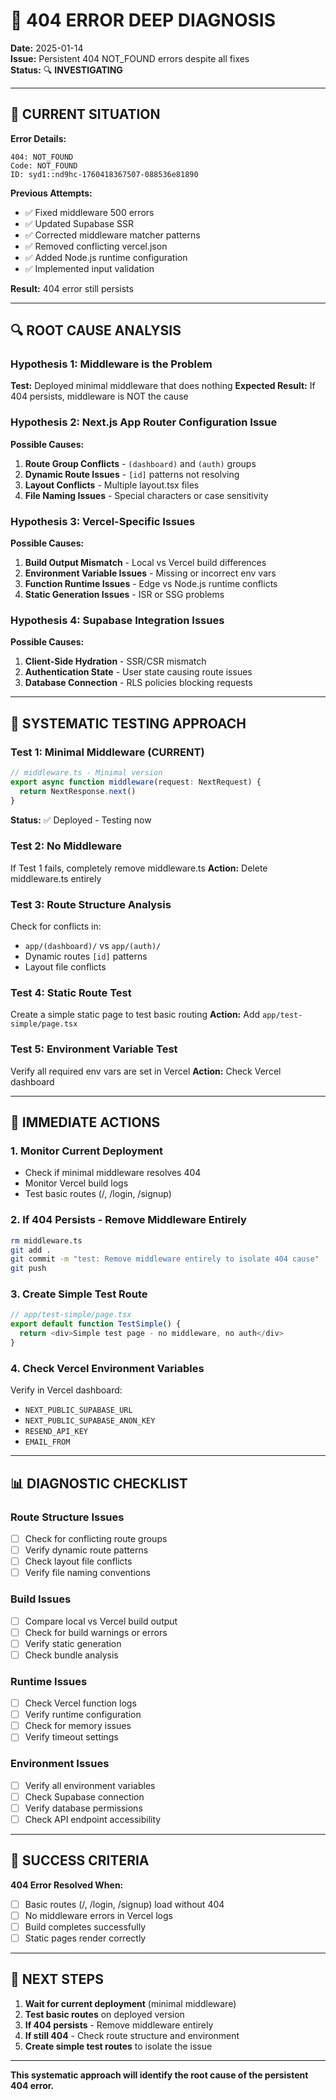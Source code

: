 # 🚨 404 ERROR DEEP DIAGNOSIS

**Date:** 2025-01-14  
**Issue:** Persistent 404 NOT_FOUND errors despite all fixes  
**Status:** 🔍 **INVESTIGATING**

---

## 🎯 **CURRENT SITUATION**

**Error Details:**
```
404: NOT_FOUND
Code: NOT_FOUND
ID: syd1::nd9hc-1760418367507-088536e81890
```

**Previous Attempts:**
- ✅ Fixed middleware 500 errors
- ✅ Updated Supabase SSR
- ✅ Corrected middleware matcher patterns
- ✅ Removed conflicting vercel.json
- ✅ Added Node.js runtime configuration
- ✅ Implemented input validation

**Result:** 404 error still persists

---

## 🔍 **ROOT CAUSE ANALYSIS**

### **Hypothesis 1: Middleware is the Problem**
**Test:** Deployed minimal middleware that does nothing
**Expected Result:** If 404 persists, middleware is NOT the cause

### **Hypothesis 2: Next.js App Router Configuration Issue**
**Possible Causes:**
1. **Route Group Conflicts** - `(dashboard)` and `(auth)` groups
2. **Dynamic Route Issues** - `[id]` patterns not resolving
3. **Layout Conflicts** - Multiple layout.tsx files
4. **File Naming Issues** - Special characters or case sensitivity

### **Hypothesis 3: Vercel-Specific Issues**
**Possible Causes:**
1. **Build Output Mismatch** - Local vs Vercel build differences
2. **Environment Variable Issues** - Missing or incorrect env vars
3. **Function Runtime Issues** - Edge vs Node.js runtime conflicts
4. **Static Generation Issues** - ISR or SSG problems

### **Hypothesis 4: Supabase Integration Issues**
**Possible Causes:**
1. **Client-Side Hydration** - SSR/CSR mismatch
2. **Authentication State** - User state causing route issues
3. **Database Connection** - RLS policies blocking requests

---

## 🧪 **SYSTEMATIC TESTING APPROACH**

### **Test 1: Minimal Middleware (CURRENT)**
```typescript
// middleware.ts - Minimal version
export async function middleware(request: NextRequest) {
  return NextResponse.next()
}
```
**Status:** ✅ Deployed - Testing now

### **Test 2: No Middleware**
If Test 1 fails, completely remove middleware.ts
**Action:** Delete middleware.ts entirely

### **Test 3: Route Structure Analysis**
Check for conflicts in:
- `app/(dashboard)/` vs `app/(auth)/`
- Dynamic routes `[id]` patterns
- Layout file conflicts

### **Test 4: Static Route Test**
Create a simple static page to test basic routing
**Action:** Add `app/test-simple/page.tsx`

### **Test 5: Environment Variable Test**
Verify all required env vars are set in Vercel
**Action:** Check Vercel dashboard

---

## 🔧 **IMMEDIATE ACTIONS**

### **1. Monitor Current Deployment**
- Check if minimal middleware resolves 404
- Monitor Vercel build logs
- Test basic routes (/, /login, /signup)

### **2. If 404 Persists - Remove Middleware Entirely**
```bash
rm middleware.ts
git add .
git commit -m "test: Remove middleware entirely to isolate 404 cause"
git push
```

### **3. Create Simple Test Route**
```typescript
// app/test-simple/page.tsx
export default function TestSimple() {
  return <div>Simple test page - no middleware, no auth</div>
}
```

### **4. Check Vercel Environment Variables**
Verify in Vercel dashboard:
- `NEXT_PUBLIC_SUPABASE_URL`
- `NEXT_PUBLIC_SUPABASE_ANON_KEY`
- `RESEND_API_KEY`
- `EMAIL_FROM`

---

## 📊 **DIAGNOSTIC CHECKLIST**

### **Route Structure Issues**
- [ ] Check for conflicting route groups
- [ ] Verify dynamic route patterns
- [ ] Check layout file conflicts
- [ ] Verify file naming conventions

### **Build Issues**
- [ ] Compare local vs Vercel build output
- [ ] Check for build warnings or errors
- [ ] Verify static generation
- [ ] Check bundle analysis

### **Runtime Issues**
- [ ] Check Vercel function logs
- [ ] Verify runtime configuration
- [ ] Check for memory issues
- [ ] Verify timeout settings

### **Environment Issues**
- [ ] Verify all environment variables
- [ ] Check Supabase connection
- [ ] Verify database permissions
- [ ] Check API endpoint accessibility

---

## 🎯 **SUCCESS CRITERIA**

**404 Error Resolved When:**
- [ ] Basic routes (/, /login, /signup) load without 404
- [ ] No middleware errors in Vercel logs
- [ ] Build completes successfully
- [ ] Static pages render correctly

---

## 🚀 **NEXT STEPS**

1. **Wait for current deployment** (minimal middleware)
2. **Test basic routes** on deployed version
3. **If 404 persists** - Remove middleware entirely
4. **If still 404** - Check route structure and environment
5. **Create simple test routes** to isolate the issue

---

**This systematic approach will identify the root cause of the persistent 404 error.**
